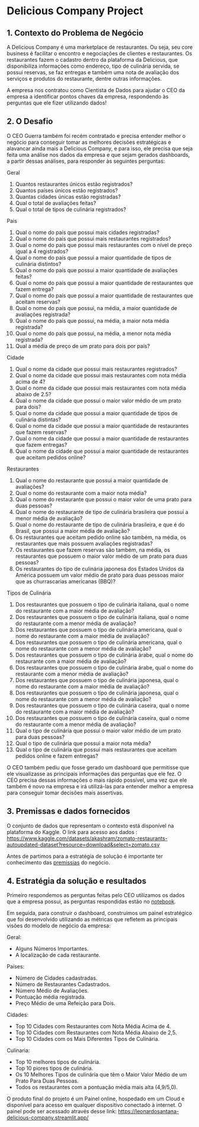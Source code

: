# Delicious Company Project

## 1. Contexto do Problema de Negócio

A Delicious Company  é uma marketplace de restaurantes. Ou seja, seu core business é facilitar o encontro e negociações de clientes e restaurantes. Os restaurantes fazem o cadastro dentro da plataforma da Delicious, que disponibiliza informações como endereço, tipo de culinária servida, se possui reservas, se faz entregas e também uma nota de avaliação dos serviços e produtos do restaurante, dentre outras informações.

A empresa nos contratou como Cientista de Dados para ajudar o CEO da empresa  a identificar pontos chaves da empresa, respondendo às perguntas que ele fizer utilizando dados!


## 2. O Desafio
O CEO Guerra também foi recém contratado e precisa entender melhor o negócio para conseguir tomar as melhores decisões estratégicas e alavancar ainda mais a Delicious Company, e para isso, ele precisa que seja feita uma análise nos dados da empresa e que sejam gerados dashboards, a partir dessas análises, para responder às seguintes perguntas:

Geral
1. Quantos restaurantes únicos estão registrados?
2. Quantos países únicos estão registrados?
3. Quantas cidades únicas estão registradas?
4. Qual o total de avaliações feitas?
5. Qual o total de tipos de culinária registrados?

Pais
1. Qual o nome do país que possui mais cidades registradas?
2. Qual o nome do país que possui mais restaurantes registrados?
3. Qual o nome do país que possui mais restaurantes com o nível de preço igual a 4
registrados?
4. Qual o nome do país que possui a maior quantidade de tipos de culinária
distintos?
5. Qual o nome do país que possui a maior quantidade de avaliações feitas?
6. Qual o nome do país que possui a maior quantidade de restaurantes que fazem
entrega?
7. Qual o nome do país que possui a maior quantidade de restaurantes que aceitam
reservas?
8. Qual o nome do país que possui, na média, a maior quantidade de avaliações
registrada?
9. Qual o nome do país que possui, na média, a maior nota média registrada?
10. Qual o nome do país que possui, na média, a menor nota média registrada?
11. Qual a média de preço de um prato para dois por país?

Cidade
1. Qual o nome da cidade que possui mais restaurantes registrados?
2. Qual o nome da cidade que possui mais restaurantes com nota média acima de
4?
3. Qual o nome da cidade que possui mais restaurantes com nota média abaixo de
2.5?
4. Qual o nome da cidade que possui o maior valor médio de um prato para dois?
5. Qual o nome da cidade que possui a maior quantidade de tipos de culinária
distintas?
6. Qual o nome da cidade que possui a maior quantidade de restaurantes que fazem
reservas?
7. Qual o nome da cidade que possui a maior quantidade de restaurantes que fazem
entregas?
8. Qual o nome da cidade que possui a maior quantidade de restaurantes que
aceitam pedidos online?

Restaurantes
1. Qual o nome do restaurante que possui a maior quantidade de avaliações?
2. Qual o nome do restaurante com a maior nota média?
3. Qual o nome do restaurante que possui o maior valor de uma prato para duas
pessoas?
4. Qual o nome do restaurante de tipo de culinária brasileira que possui a menor
média de avaliação?
5. Qual o nome do restaurante de tipo de culinária brasileira, e que é do Brasil, que
possui a maior média de avaliação?
6. Os restaurantes que aceitam pedido online são também, na média, os
restaurantes que mais possuem avaliações registradas?
7. Os restaurantes que fazem reservas são também, na média, os restaurantes que
possuem o maior valor médio de um prato para duas pessoas?
8. Os restaurantes do tipo de culinária japonesa dos Estados Unidos da América
possuem um valor médio de prato para duas pessoas maior que as churrascarias
americanas (BBQ)?

Tipos de Culinária
1. Dos restaurantes que possuem o tipo de culinária italiana, qual o nome do
restaurante com a maior média de avaliação?
2. Dos restaurantes que possuem o tipo de culinária italiana, qual o nome do
restaurante com a menor média de avaliação?
3. Dos restaurantes que possuem o tipo de culinária americana, qual o nome do
restaurante com a maior média de avaliação?
4. Dos restaurantes que possuem o tipo de culinária americana, qual o nome do
restaurante com a menor média de avaliação?
5. Dos restaurantes que possuem o tipo de culinária árabe, qual o nome do
restaurante com a maior média de avaliação?
6. Dos restaurantes que possuem o tipo de culinária árabe, qual o nome do
restaurante com a menor média de avaliação?
7. Dos restaurantes que possuem o tipo de culinária japonesa, qual o nome do
restaurante com a maior média de avaliação?
8. Dos restaurantes que possuem o tipo de culinária japonesa, qual o nome do
restaurante com a menor média de avaliação?
9. Dos restaurantes que possuem o tipo de culinária caseira, qual o nome do
restaurante com a maior média de avaliação?
10. Dos restaurantes que possuem o tipo de culinária caseira, qual o nome do
restaurante com a menor média de avaliação?
11. Qual o tipo de culinária que possui o maior valor médio de um prato para duas
pessoas?
12. Qual o tipo de culinária que possui a maior nota média?
13. Qual o tipo de culinária que possui mais restaurantes que aceitam pedidos
online e fazem entregas?

O CEO também pediu que fosse gerado um dashboard que permitisse que ele
visualizasse as principais informações das perguntas que ele fez. O CEO precisa
dessas informações o mais rápido possível, uma vez que ele também é novo na
empresa e irá utilizá-las para entender melhor a empresa para conseguir
tomar decisões mais assertivas.

## 3. Premissas e dados fornecidos
 
O conjunto de dados que representam o contexto está disponível na plataforma do
Kaggle. O link para acesso aos dados :
https://www.kaggle.com/datasets/akashram/zomato-restaurants-autoupdated-dataset?resource=download&select=zomato.csv

Antes de partimos para a estratégia de solução é importante ter conhecimento das [premissias](https://github.com/leoalvessantana/delicious_company/blob/main/dataset/informacoes_dados.txt) do negócio.


## 4. Estratégia da solução e resultados

Primeiro respondemos as perguntas feitas pelo CEO utilizamos os dados que a empresa possui, as perguntas respondidas estão no [notebook](https://github.com/leoalvessantana/delicious_company/blob/main/analise_nos_dados.ipynb). 

Em seguida, para construir o dashboard, construimos um painel estratégico que foi desenvolvido utilizando as métricas que refletem as principais visões do modelo de negócio da empresa:

Geral:
 - Alguns Números Importantes.
 - A localização de cada restaurante.

Países:
 - Número de Cidades cadastradas.
 - Número de Restaurantes Cadastrados.
 - Número Médio de Avaliações.
 - Pontuação média registrada.
 - Preço Médio de uma Refeição para Dois.

Cidades:
 - Top 10 Cidades com Restaurantes com Nota Média Acima de 4.
 - Top 10 Cidades com Restaurantes com Nota Média Abaixo de 2,5.
 - Top 10 Cidades com os Mais Diferentes Tipos de Culinária.

Culinaria:
 - Top 10 melhores tipos de culinária.
 - Top 10 piores tipos de culinária.
 - Os 10 Melhores Tipos de culinária que têm o Maior Valor Médio de um Prato Para Duas Pessoas.
 - Todos os restaurantes com a pontuação média mais alta (4,9/5,0).

O produto final do projeto é um Painel online, hospedado em um Cloud e disponível para acesso em qualquer dispositivo conectado à internet. O painel pode ser acessado através desse link: https://leonardosantana-delicious-company.streamlit.app/



